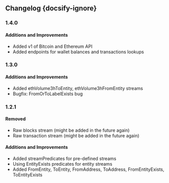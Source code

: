 ## Changelog {docsify-ignore}

### 1.4.0

#### Additions and Improvements

- Added v1 of Bitcoin and Ethereum API
- Added endpoints for wallet balances and transactions lookups

### 1.3.0

#### Additions and Improvements

- Added ethVolume3hToEntity, ethVolume3hFromEntity streams
- Bugfix: FromOrToLabelExists bug

### 1.2.1

#### Removed

- Raw blocks stream (might be added in the future again)
- Raw transaction stream (might be added in the future again)

#### Additions and Improvements

- Added streamPredicates for pre-defined streams
- Using EntityExists predicates for entity streams
- Added FromEntity, ToEntity, FromAddress, ToAddress, FromEntityExists, ToEntityExists


